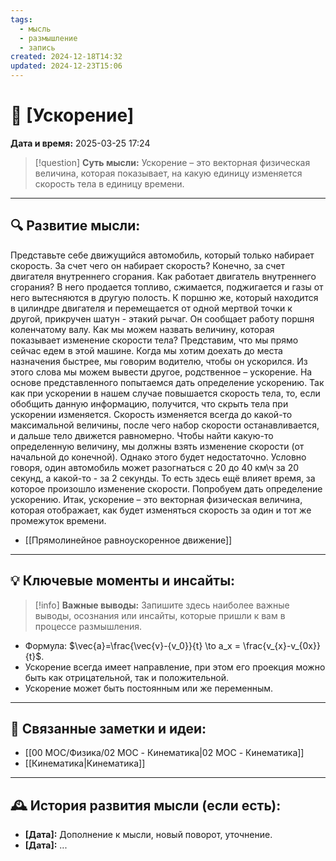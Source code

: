 ```yaml
---
tags:
  - мысль
  - размышление
  - запись
created: 2024-12-18T14:32
updated: 2024-12-23T15:06
---
```


# 💭  [Ускорение]

**Дата и время:** 2025-03-25 17:24

> [!question] **Суть мысли:**
> Ускорение – это векторная физическая величина, которая показывает, на какую единицу изменяется скорость тела в единицу времени.

---

## 🔍 Развитие мысли:

Представьте себе движущийся автомобиль, который только набирает скорость. За счет чего он набирает скорость? Конечно, за счет двигателя внутреннего сгорания. Как работает двигатель внутреннего сгорания? В него продается топливо, сжимается, поджигается и газы от него вытесняются в другую полость. К поршню же, который находится в цилиндре двигателя и перемещается от одной мертвой точки к другой, прикручен шатун - этакий рычаг. Он сообщает работу поршня коленчатому валу. Как мы можем назвать величину, которая показывает изменение скорости тела? Представим, что мы прямо сейчас едем в этой машине. Когда мы хотим доехать до места назначения быстрее, мы говорим водителю, чтобы он ускорился. 
Из этого слова мы можем вывести другое, родственное – ускорение. На основе представленного попытаемся дать определение ускорению. Так как при ускорении в нашем случае повышается скорость тела, то, если обобщить данную информацию, получится, что скрыть тела при ускорении изменяется. Скорость изменяется всегда до какой-то максимальной величины, после чего набор скорости останавливается, и дальше тело движется равномерно. Чтобы найти какую-то определенную величину, мы должны взять изменение скорости (от начальной до конечной). Однако этого будет недостаточно. Условно говоря, один автомобиль может разогнаться с 20 до 40 км\ч за 20 секунд, а какой-то - за 2 секунды. То есть здесь ещё влияет время, за которое произошло изменение скорости. Попробуем дать определение ускорению. Итак, ускорение – это векторная физическая величина, которая отображает, как будет изменяться скорость за один и тот же промежуток времени. 

- [[Прямолинейное равноускоренное движение]]

---

## 💡 Ключевые моменты и инсайты:

> [!info] **Важные выводы:**
> Запишите здесь наиболее важные выводы, осознания или инсайты, которые пришли к вам в процессе размышления.

- Формула: $\vec{a}=\frac{\vec{v}-{v_0}}{t} \to a_x = \frac{v_{x}-v_{0x}}{t}$.
- Ускорение всегда имеет направление, при этом его проекция можно быть как отрицательной, так и положительной. 
- Ускорение может быть постоянным или же переменным.

---

## 🔄 Связанные заметки и идеи:

- [[00 MOC/Физика/02 MOC - Кинематика|02 MOC - Кинематика]]
- [[Кинематика|Кинематика]]

---

## 🕰️ История развития мысли (если есть):

* **[Дата]:**  Дополнение к мысли, новый поворот, уточнение.
* **[Дата]:**  ...